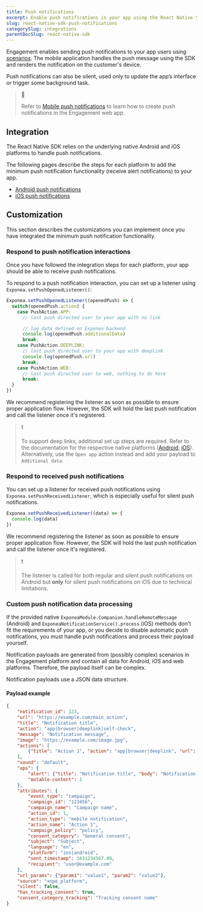 ```yaml
---
title: Push notifications
excerpt: Enable push notifications in your app using the React Native SDK
slug: react-native-sdk-push-notifications
categorySlug: integrations
parentDocSlug: react-native-sdk
---
```


Engagement enables sending push notifications to your app users using [scenarios](https://documentation.bloomreach.com/engagement/docs/scenarios-1). The mobile application handles the push message using the SDK and renders the notification on the customer's device.

Push notifications can also be silent, used only to update the app’s interface or trigger some background task.

> 📘
>
> Refer to [Mobile push notifications](https://documentation.bloomreach.com/engagement/docs/mobile-push-notifications#creating-a-new-notification) to learn how to create push notifications in the Engagement web app.

## Integration

The React Native SDK relies on the underlying native Android and iOS platforms to handle push notifications.

The following pages describe the steps for each platform to add the minimum push notification functionality (receive alert notifications) to your app.

- [Android push notifications](https://documentation.bloomreach.com/engagement/docs/react-native-sdk-push-android)
- [iOS push notifications](https://documentation.bloomreach.com/engagement/docs/react-native-sdk-push-ios)

## Customization

This section describes the customizations you can implement once you have integrated the minimum push notification functionality.

### Respond to push notification interactions

Once you have followed the integration steps for each platform, your app should be able to receive push notifications.

To respond to a push notification interaction, you can set up a listener using `Exponea.setPushOpenedListener()`:

```typescript
Exponea.setPushOpenedListener((openedPush) => {
  switch(openedPush.action) {
    case PushAction.APP:
      // last push directed user to your app with no link

      // log data defined on Exponea backend
      console.log(openedPush.additionalData) 
      break;
    case PushAction.DEEPLINK:
      // last push directed user to your app with deeplink
      console.log(openedPush.url)
      break;
    case PushAction.WEB:
      // last push directed user to web, nothing to do here
      break;
  }
})
```

We recommend registering the listener as soon as possible to ensure proper application flow. However, the SDK will hold the last push notification and call the listener once it's registered.

> ❗️
>
> To support deep links, additional set up steps are required. Refer to the documentation for the respective native platforms ([Android](https://documentation.bloomreach.com/engagement/docs/react-native-sdk-push-android), [iOS](https://documentation.bloomreach.com/engagement/docs/react-native-sdk-push-ios)). Alternatively, use the `Open app` action instead and add your payload to `Additional data`.

### Respond to received push notifications

You can set up a listener for received push notifications using `Exponea.setPushReceivedListener`, which is especially useful for silent push notifications.

```typescript
Exponea.setPushReceivedListener((data) => {
  console.log(data)
})
```

We recommend registering the listener as soon as possible to ensure proper application flow. However, the SDK will hold the last push notification and call the listener once it's registered.

> ❗️
>
> The listener is called for both regular and silent push notifications on Android but **only** for silent push notifications on iOS due to technical limitations.

### Custom push notification data processing

If the provided native `ExponeaModule.Companion.handleRemoteMessage` (Android) and `ExponeaNotificationService().process` (iOS)  methods don't fit the requirements of your app, or you decide to disable automatic push notifications, you must handle push notifications and process their payload yourself.

Notification payloads are generated from (possibly complex) scenarios in the Engagement platform and contain all data for Android, iOS and web platforms. Therefore, the payload itself can be complex.

Notification payloads use a JSON data structure.

#### Payload example

```json
{
    "notification_id": 123,
    "url": "https://example.com/main_action",
    "title": "Notification title",
    "action": "app|browser|deeplink|self-check",
    "message": "Notification message",
    "image": "https://example.com/image.jpg",
    "actions": [
        {"title": "Action 1", "action": "app|browser|deeplink", "url": "https://example.com/action1"}
    ],
    "sound": "default",
    "aps": {
        "alert": {"title": "Notification title", "body": "Notification message"},
        "mutable-content": 1
    },
    "attributes": {
        "event_type": "campaign",
        "campaign_id": "123456",
        "campaign_name": "Campaign name",
        "action_id": 1,
        "action_type": "mobile notification",
        "action_name": "Action 1",
        "campaign_policy": "policy",
        "consent_category": "General consent",
        "subject": "Subject",
        "language": "en",
        "platform": "ios|android",
        "sent_timestamp": 1631234567.89,
        "recipient": "user@example.com"
    },
    "url_params": {"param1": "value1", "param2": "value2"},
    "source": "xnpe_platform",
    "silent": false,
    "has_tracking_consent": true,
    "consent_category_tracking": "Tracking consent name"
}
```